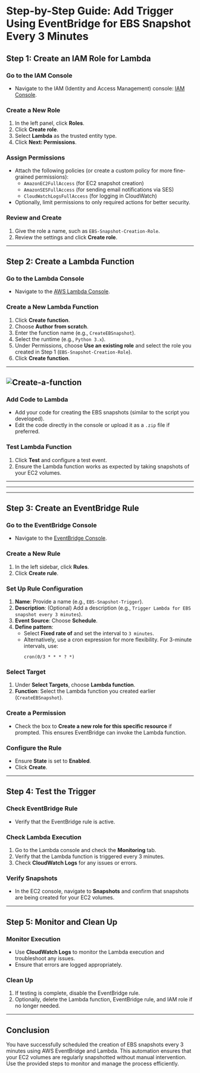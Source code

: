 # Step-by-Step Guide: Add Trigger Using EventBridge for EBS Snapshot Every 3 Minutes

## Step 1: Create an IAM Role for Lambda

### Go to the IAM Console
- Navigate to the IAM (Identity and Access Management) console: [IAM Console](https://console.aws.amazon.com/iam).

### Create a New Role
1. In the left panel, click **Roles**.
2. Click **Create role**.
3. Select **Lambda** as the trusted entity type.
4. Click **Next: Permissions**.

### Assign Permissions
- Attach the following policies (or create a custom policy for more fine-grained permissions):
  - `AmazonEC2FullAccess` (for EC2 snapshot creation)
  - `AmazonSESFullAccess` (for sending email notifications via SES)
  - `CloudWatchLogsFullAccess` (for logging in CloudWatch)
- Optionally, limit permissions to only required actions for better security.

### Review and Create
1. Give the role a name, such as `EBS-Snapshot-Creation-Role`.
2. Review the settings and click **Create role**.

---

## Step 2: Create a Lambda Function

### Go to the Lambda Console
- Navigate to the [AWS Lambda Console](https://console.aws.amazon.com/lambda).

### Create a New Lambda Function
1. Click **Create function**.
2. Choose **Author from scratch**.
3. Enter the function name (e.g., `CreateEBSnapshot`).
4. Select the runtime (e.g., `Python 3.x`).
5. Under Permissions, choose **Use an existing role** and select the role you created in Step 1 (`EBS-Snapshot-Creation-Role`).
6. Click **Create function**.
---
![Create-a-function](https://github.com/user-attachments/assets/4641887f-2603-4394-82a8-6573d63d2c06)
---

### Add Code to Lambda
- Add your code for creating the EBS snapshots (similar to the script you developed).
- Edit the code directly in the console or upload it as a `.zip` file if preferred.

### Test Lambda Function
1. Click **Test** and configure a test event.
2. Ensure the Lambda function works as expected by taking snapshots of your EC2 volumes.
---

---
---


## Step 3: Create an EventBridge Rule

### Go to the EventBridge Console
- Navigate to the [EventBridge Console](https://console.aws.amazon.com/events).

### Create a New Rule
1. In the left sidebar, click **Rules**.
2. Click **Create rule**.

### Set Up Rule Configuration
1. **Name**: Provide a name (e.g., `EBS-Snapshot-Trigger`).
2. **Description**: (Optional) Add a description (e.g., `Trigger Lambda for EBS snapshot every 3 minutes`).
3. **Event Source**: Choose **Schedule**.
4. **Define pattern**:
   - Select **Fixed rate of** and set the interval to `3 minutes`.
   - Alternatively, use a cron expression for more flexibility. For 3-minute intervals, use:
     ```cron
     cron(0/3 * * * ? *)
     ```

### Select Target
1. Under **Select Targets**, choose **Lambda function**.
2. **Function**: Select the Lambda function you created earlier (`CreateEBSnapshot`).

### Create a Permission
- Check the box to **Create a new role for this specific resource** if prompted. This ensures EventBridge can invoke the Lambda function.

### Configure the Rule
- Ensure **State** is set to **Enabled**.
- Click **Create**.

---

## Step 4: Test the Trigger

### Check EventBridge Rule
- Verify that the EventBridge rule is active.

### Check Lambda Execution
1. Go to the Lambda console and check the **Monitoring** tab.
2. Verify that the Lambda function is triggered every 3 minutes.
3. Check **CloudWatch Logs** for any issues or errors.

### Verify Snapshots
- In the EC2 console, navigate to **Snapshots** and confirm that snapshots are being created for your EC2 volumes.

---

## Step 5: Monitor and Clean Up

### Monitor Execution
- Use **CloudWatch Logs** to monitor the Lambda execution and troubleshoot any issues.
- Ensure that errors are logged appropriately.

### Clean Up
1. If testing is complete, disable the EventBridge rule.
2. Optionally, delete the Lambda function, EventBridge rule, and IAM role if no longer needed.

---

## Conclusion

You have successfully scheduled the creation of EBS snapshots every 3 minutes using AWS EventBridge and Lambda. This automation ensures that your EC2 volumes are regularly snapshotted without manual intervention. Use the provided steps to monitor and manage the process efficiently.

